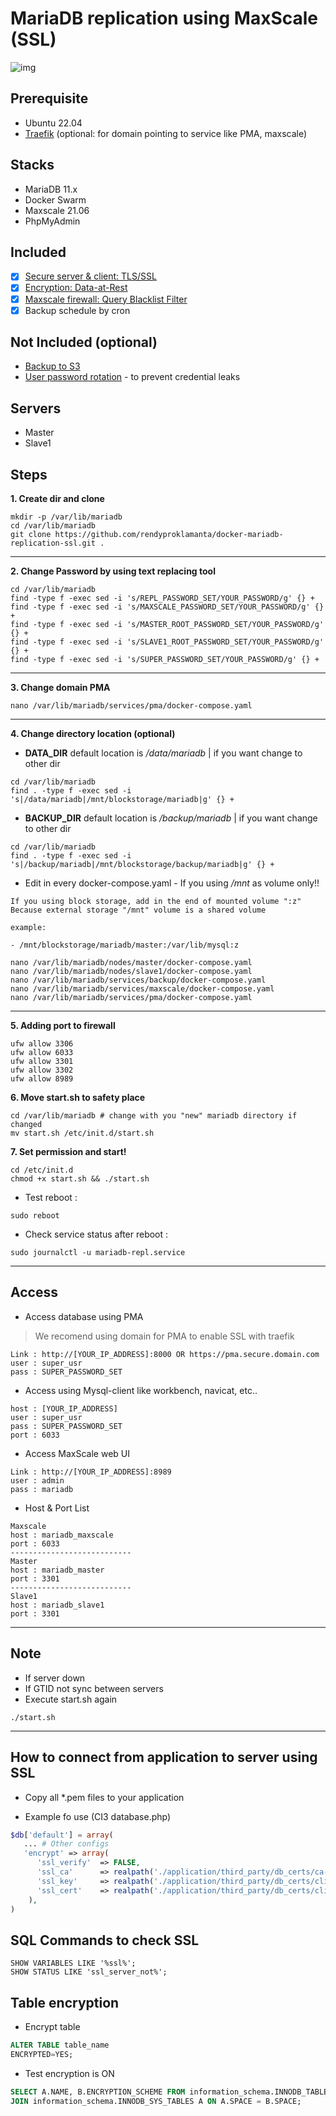 # MariaDB replication using MaxScale (SSL)

![img](tls-mariadb-maxscale.jpg)

## Prerequisite

- Ubuntu 22.04
- [Traefik](https://github.com/rendyproklamanta/docker-swarm-traefik) (optional: for domain pointing to service like PMA, maxscale)

## Stacks

- MariaDB 11.x
- Docker Swarm
- Maxscale 21.06
- PhpMyAdmin

## Included

- [x] [Secure server & client: TLS/SSL](https://mariadb.com/kb/en/securing-connections-for-client-and-server)
- [x] [Encryption: Data-at-Rest](https://mariadb.com/kb/en/data-at-rest-encryption-overview/)
- [x] [Maxscale firewall: Query Blacklist Filter](https://mariadb.com/kb/en/mariadb-maxscale-24-database-firewall-filte)
- [x] Backup schedule by cron

## Not Included (optional)

- [Backup to S3](https://github.com/rendyproklamanta/docker-mysql-backup-s3)
- [User password rotation](https://github.com/rendyproklamanta/docker-mysql-credential-rolling) - to prevent credential leaks

## Servers

- Master
- Slave1

## Steps

**1. Create dir and clone**

```shell
mkdir -p /var/lib/mariadb
cd /var/lib/mariadb
git clone https://github.com/rendyproklamanta/docker-mariadb-replication-ssl.git .
```

---

**2. Change Password by using text replacing tool**

```shell
cd /var/lib/mariadb
find -type f -exec sed -i 's/REPL_PASSWORD_SET/YOUR_PASSWORD/g' {} +
find -type f -exec sed -i 's/MAXSCALE_PASSWORD_SET/YOUR_PASSWORD/g' {} +
find -type f -exec sed -i 's/MASTER_ROOT_PASSWORD_SET/YOUR_PASSWORD/g' {} +
find -type f -exec sed -i 's/SLAVE1_ROOT_PASSWORD_SET/YOUR_PASSWORD/g' {} +
find -type f -exec sed -i 's/SUPER_PASSWORD_SET/YOUR_PASSWORD/g' {} +
```

---

**3. Change domain PMA**

```shell
nano /var/lib/mariadb/services/pma/docker-compose.yaml 
```

---

**4. Change directory location (optional)**

- **DATA_DIR** default location is */data/mariadb* | if you want change to other dir

```shell
cd /var/lib/mariadb
find . -type f -exec sed -i 's|/data/mariadb|/mnt/blockstorage/mariadb|g' {} +
```

- **BACKUP_DIR** default location is */backup/mariadb* | if you want change to other dir

```shell
cd /var/lib/mariadb 
find . -type f -exec sed -i 's|/backup/mariadb|/mnt/blockstorage/backup/mariadb|g' {} +
```

- Edit in every docker-compose.yaml - If you using */mnt* as volume only!!

```shell
If you using block storage, add in the end of mounted volume ":z"
Because external storage "/mnt" volume is a shared volume
```

```shell
example:

- /mnt/blockstorage/mariadb/master:/var/lib/mysql:z
```

```shell
nano /var/lib/mariadb/nodes/master/docker-compose.yaml
nano /var/lib/mariadb/nodes/slave1/docker-compose.yaml
nano /var/lib/mariadb/services/backup/docker-compose.yaml
nano /var/lib/mariadb/services/maxscale/docker-compose.yaml
nano /var/lib/mariadb/services/pma/docker-compose.yaml
```

---

**5. Adding port to firewall**

```shell
ufw allow 3306
ufw allow 6033
ufw allow 3301
ufw allow 3302
ufw allow 8989
```

**6. Move start.sh to safety place**

```shell
cd /var/lib/mariadb # change with you "new" mariadb directory if changed
mv start.sh /etc/init.d/start.sh
```

**7. Set permission and start!**

```shell
cd /etc/init.d
chmod +x start.sh && ./start.sh
```

- Test reboot :

```shell
sudo reboot
```

- Check service status after reboot :

```shell
sudo journalctl -u mariadb-repl.service
```

---

## Access

- Access database using PMA

> We recomend using domain for PMA to enable SSL with traefik

```shell
Link : http://[YOUR_IP_ADDRESS]:8000 OR https://pma.secure.domain.com 
user : super_usr
pass : SUPER_PASSWORD_SET
```

- Access using Mysql-client like workbench, navicat, etc..

```shell
host : [YOUR_IP_ADDRESS]
user : super_usr
pass : SUPER_PASSWORD_SET
port : 6033
```

- Access MaxScale web UI

```shell
Link : http://[YOUR_IP_ADDRESS]:8989
user : admin
pass : mariadb
```

- Host & Port List

```shell
Maxscale
host : mariadb_maxscale
port : 6033
---------------------------
Master
host : mariadb_master
port : 3301
---------------------------
Slave1
host : mariadb_slave1
port : 3301
```

---

## Note

- If server down
- If GTID not sync between servers
- Execute start.sh again

```shell
./start.sh
```

---

## How to connect from application to server using SSL

- Copy all *.pem files to your application

- Example fo use (CI3 database.php)

```php
$db['default'] = array(
   ... # Other configs
   'encrypt' => array(
      'ssl_verify'  => FALSE,
      'ssl_ca'      => realpath('./application/third_party/db_certs/ca-cert.pem'),
      'ssl_key'     => realpath('./application/third_party/db_certs/client-key.pem'),
      'ssl_cert'    => realpath('./application/third_party/db_certs/client-cert.pem'),
    ),
)
```

## SQL Commands to check SSL

```shell
SHOW VARIABLES LIKE '%ssl%';
SHOW STATUS LIKE 'ssl_server_not%';
```

## Table encryption

- Encrypt table

```sql
ALTER TABLE table_name
ENCRYPTED=YES;
```

- Test encryption is ON

```sql
SELECT A.NAME, B.ENCRYPTION_SCHEME FROM information_schema.INNODB_TABLESPACES_ENCRYPTION B 
JOIN information_schema.INNODB_SYS_TABLES A ON A.SPACE = B.SPACE;
```
